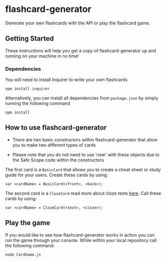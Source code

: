 # flashcard-generator
Generate your own flashcards with the API or play the flashcard game.

## Getting Started
These instructions will help you get a copy of flashcard-generator up and running on your machine in no time! 

### Dependencies
You will need to install Inquirer to write your own flashcards
```
npm install inquirer
```

Alternatively, you can install all dependencies from ```package.json``` by simply running the following command
``` 
npm install
```

## How to use flashcard-generator
- There are two basic constructors within flashcard-generator that allow you to make two different types of cards

- Please note that you do not need to use 'new' with these objects due to the Safe Scope code within the constructors

The first card is a ```BasicCard``` that allows you to create a cheat sheet or study guide for your users. Create these cards by using:
```
var <cardName> = BasicCard(<front>, <back>);
```

The second card is a ```ClozeCard``` read more about cloze tests [here](https://en.wikipedia.org/wiki/Cloze_test). Call these cards by using:
```
var <cardName> = ClozeCard(<text>, <cloze>);
```

## Play the game
If you would like to see how flashcard-generator works in action you can run the game through your console. While within your local repository call the following command:
```
node CardGame.js
```


